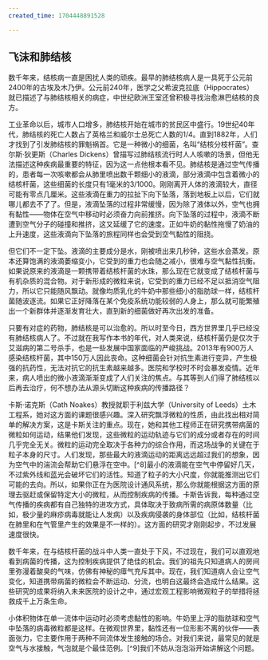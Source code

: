 ```yaml
---
created_time: 1704448891528

---
```

## 飞沫和肺结核

数千年来，结核病一直是困扰人类的顽疾。最早的肺结核病人是一具死于公元前2400年的古埃及木乃伊。公元前240年，医学之父希波克拉底（Hippocrates）就已描述了与肺结核相关的病症，中世纪欧洲王室还曾积极寻找治愈淋巴结核的良方。

工业革命以后，城市人口增多，肺结核开始在城市的贫民区中盛行。19世纪40年代，肺结核的死亡人数占了英格兰和威尔士总死亡人数的1/4。直到1882年，人们才找到了引发肺结核的罪魁祸首。它是一种微小的细菌，名叫“结核分枝杆菌”。查尔斯·狄更斯（Charles Dickens）曾描写过肺结核流行时人人咳嗽的场景，但他无法描述这种疾病最重要的特征，因为这一点他根本看不见。肺结核是通过空气传播的，患者每一次咳嗽都会从肺里喷出数千颗细小的液滴，部分液滴中包含着微小的结核杆菌，这些细菌的长度只有1毫米的3/1000。刚刚离开人体的液滴较大，直径可能有零点几厘米。这些液滴在重力的拉扯下向下坠落，落到地板上以后，它们就哪儿都去不了了。但是，液滴坠落的过程非常缓慢，因为除了液体以外，空气也拥有黏性——物体在空气中移动时必须奋力向前推挤。向下坠落的过程中，液滴不断遭到空气分子的碰撞和推挤，这又延缓了它的速度。正如牛奶的黏性拖慢了奶油的上升速度，这些液滴向下坠落的旅程同样也会受到空气黏性的阻挠。

但它们不一定下坠。液滴的主要成分是水，刚被喷出来几秒钟，这些水会蒸发。原本还算饱满的液滴萎缩变小，它受到的重力也会随之减小，很难与空气黏性抗衡。如果说原来的液滴是一颗携带着结核杆菌的水珠，那么现在它就变成了结核杆菌与有机杂质的混合物。对于新形成的微粒来说，它受到的重力已经不足以抵消空气阻力，所以它只能随风飘动。就像均质乳化的牛奶中那些细小的脂肪球一样，结核杆菌随波逐流。如果它正好降落在某个免疫系统功能较弱的人身上，那么就可能繁殖出一个新群体并逐渐发育壮大，直到新的细菌做好再次出发的准备。

只要有对症的药物，肺结核是可以治愈的。所以时至今日，西方世界里几乎已经没有肺结核病人了。不过就在我写作本书的年代，对人类来说，结核杆菌仍是仅次于艾滋病的第二号杀手，也是一些发展中国家面临的严峻挑战。2013年有900万人感染结核杆菌，其中150万人因此丧命。这种细菌会针对抗生素进行变异，产生极强的抗药性，无法对抗它的抗生素越来越多。医院和学校时不时会暴发疫情。近年来，病人喷出的微小液滴渐渐变成了人们关注的焦点。与其等到人们得了肺结核以后再去治疗，何不想办法从源头切断这种疾病的传播路径？

卡斯·诺克斯（Cath Noakes）教授就职于利兹大学（University of Leeds）土木工程系，她对这方面的课题很感兴趣。深入研究飘浮微粒的性质，由此找出相对简单的解决方案，这是卡斯关注的重点。现在，她和其他工程师正在研究携带病菌的微粒如何运动，结果他们发现，这些微粒的运动轨迹与它们的成分或者存在的时间几乎完全无关。微粒的运动完全取决于各种力的综合作用，而这场战争的关键在于粒子本身的尺寸。人们发现，那些最大的液滴运动的距离远远超过我们的想象，因为空气中的湍流会帮助它们悬浮在空中。[^8]最小的液滴能在空气中停留好几天，不过紫外线和蓝光会破坏它们的活性。知道了粒子的大小尺度，你就能推测出它们可能的去向。所以，如果你正在为医院设计通风系统，那么你就能根据这方面的原理去驱赶或保留特定大小的微粒，从而控制疾病的传播。卡斯告诉我，每种通过空气传播的疾病都有自己独特的进攻方式，具体取决于致病所需的病原体数量（比如，极少量的麻疹病毒就能让人发病）以及疾病侵袭的身体部位（比如，结核杆菌在肺里和在气管里产生的效果是不一样的）。这方面的研究才刚刚起步，不过发展速度很快。

数千年来，在与结核杆菌的战斗中人类一直处于下风，不过现在，我们可以直观地看到病菌的传播，这为控制疾病提供了绝佳的机会。我们的祖先只知道病人的房间里弥漫着酸臭的气味，仿佛有神秘的瘴气充斥其中。现在，我们知道病人会让空气变化，知道携带病菌的微粒会不断运动、分流，也明白这最终会造成什么结果。这些研究的成果将纳入未来医院的设计之中，通过宏观工程影响微观粒子的举措将拯救成千上万条生命。

小体积物体在单一流体中运动时必须考虑黏性的影响。牛奶里上浮的脂肪球和空气中坠落的病毒微粒都是这样。在微观世界里，黏性还有一位形影不离的伙伴——表面张力，它主要作用于两种不同流体发生接触的场合。对我们来说，最常见的就是空气与水接触，气泡就是个最佳范例。[^9]我们不妨从泡泡浴开始讲解这个问题。